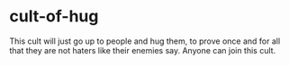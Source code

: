# cult-of-hug
This cult will just go up to people and hug them, to prove once and for all that they are not haters like their enemies say. Anyone can join this cult.
